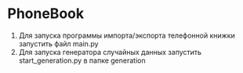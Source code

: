# PhoneBook

1. Для запуска программы импорта/экспорта телефонной книжки запустить файл main.py
2. Для запуска генератора случайных данных запустить start_generation.py в папке generation
